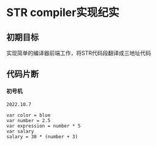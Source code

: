 # STR compiler实现纪实

## 初期目标

实现简单的编译器前端工作，将STR代码段翻译成三地址代码

## 代码片断

#### 初号机

`2022.10.7`
```str
var color = blue
var number = 2.5
var expression = number * 5
var salary
salary = 30 * (number + 3)
```